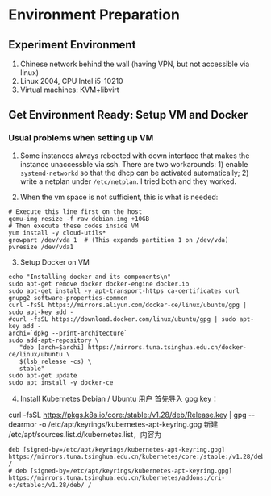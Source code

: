 # Environment Preparation

## Experiment Environment
1. Chinese network behind the wall (having VPN, but not accessible via linux)
2. Linux 2004, CPU Intel i5-10210
3. Virtual machines: KVM+libvirt


## Get Environment Ready: Setup VM and Docker
### Usual problems when setting up VM
1. Some instances always rebooted with down interface that makes the instance unaccessble via ssh. There are two workarounds: 1) enable `systemd-networkd` so that the dhcp can be activated automatically; 2) write a netplan under `/etc/netplan`. I tried both and they worked.

2. When the vm space is not sufficient, this is what is needed:
```shell
# Execute this line first on the host
qemu-img resize -f raw debian.img +10GB 
# Then execute these codes inside VM
yum install -y cloud-utils*
growpart /dev/vda 1  # (This expands partition 1 on /dev/vda)
pvresize /dev/vda1
```
3. Setup Docker on VM
```shell
echo "Installing docker and its components\n"
sudo apt-get remove docker docker-engine docker.io
sudo apt-get install -y apt-transport-https ca-certificates curl gnupg2 software-properties-common
curl -fsSL https://mirrors.aliyun.com/docker-ce/linux/ubuntu/gpg | sudo apt-key add -
#curl -fsSL https://download.docker.com/linux/ubuntu/gpg | sudo apt-key add -
archi=`dpkg --print-architecture`
sudo add-apt-repository \
   "deb [arch=$archi] https://mirrors.tuna.tsinghua.edu.cn/docker-ce/linux/ubuntu \
   $(lsb_release -cs) \
   stable"
sudo apt-get update
sudo apt install -y docker-ce

```

4. Install Kubernetes
Debian / Ubuntu 用户
首先导入 gpg key：

curl -fsSL https://pkgs.k8s.io/core:/stable:/v1.28/deb/Release.key | gpg --dearmor -o /etc/apt/keyrings/kubernetes-apt-keyring.gpg
新建 /etc/apt/sources.list.d/kubernetes.list，内容为
```
deb [signed-by=/etc/apt/keyrings/kubernetes-apt-keyring.gpg] https://mirrors.tuna.tsinghua.edu.cn/kubernetes/core:/stable:/v1.28/deb/ /
# deb [signed-by=/etc/apt/keyrings/kubernetes-apt-keyring.gpg] https://mirrors.tuna.tsinghua.edu.cn/kubernetes/addons:/cri-o:/stable:/v1.28/deb/ /
```
